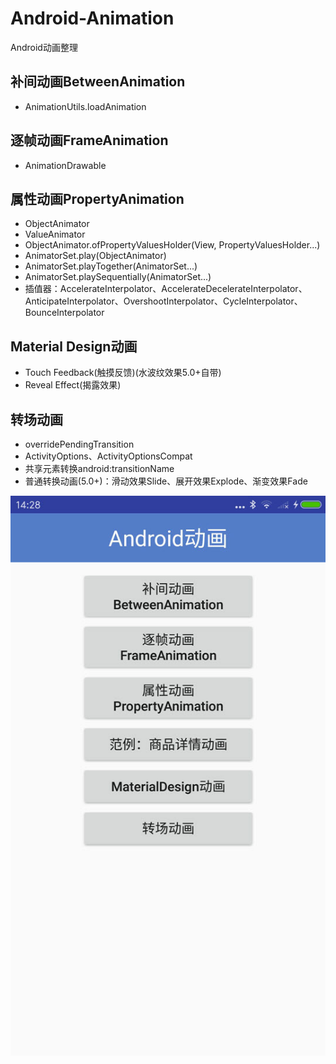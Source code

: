 # Android-Animation
Android动画整理

## 补间动画BetweenAnimation

- AnimationUtils.loadAnimation

## 逐帧动画FrameAnimation

- AnimationDrawable

## 属性动画PropertyAnimation

- ObjectAnimator
- ValueAnimator
- ObjectAnimator.ofPropertyValuesHolder(View, PropertyValuesHolder...)
- AnimatorSet.play(ObjectAnimator)
- AnimatorSet.playTogether(AnimatorSet...)
- AnimatorSet.playSequentially(AnimatorSet...)
- 插值器：AccelerateInterpolator、AccelerateDecelerateInterpolator、AnticipateInterpolator、OvershootInterpolator、CycleInterpolator、BounceInterpolator

## Material Design动画

- Touch Feedback(触摸反馈)(水波纹效果5.0+自带)
- Reveal Effect(揭露效果)

## 转场动画

- overridePendingTransition
- ActivityOptions、ActivityOptionsCompat
- 共享元素转换android:transitionName
- 普通转换动画(5.0+)：滑动效果Slide、展开效果Explode、渐变效果Fade

![image](https://github.com/iyezhou/Android-Animation/blob/master/Android-Animation.jpg)
